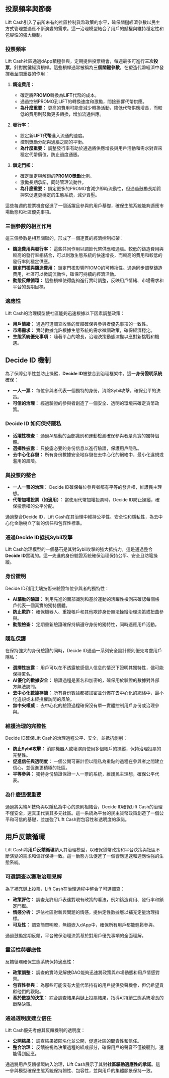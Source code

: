 ## 投票頻率與節奏

Lift Cash引入了前所未有的社區控制貨幣政策的水平，確保關鍵經濟參數以民主方式管理並適應不斷演變的需求。這一治理模型結合了用戶的賦權與維持穩定性和包容性的強大機制。

### 投票頻率

Lift Cash社區通過dApp積極參與，定期提供投票機會，每週最多可進行**三次投票**，針對關鍵經濟槓桿。這些槓桿通常被稱為**三個關鍵參數**，在塑造代幣經濟中發揮著至關重要的作用：

1. **鑄造費用：**  
   - 確定將**PROMO**轉換為**LIFT**代幣的成本。  
   - 通過控制PROMO到LIFT的轉換速度和激勵，間接影響代幣供應。  
   - **為什麼重要：** 更高的費用可能會減少轉換活動，降低代幣供應增長，而較低的費用則鼓勵更多轉換，增加流通供應。

2. **發行率：**  
   - 設定新**LIFT代幣**進入流通的速度。  
   - 控制獎勵分配與通脹之間的平衡。  
   - **為什麼重要：** 調整發行率有助於通過將供應增長與用戶活動和需求對齊來穩定代幣價值，防止過度通脹。

3. **鎖定門檻：**  
   - 確定鎖定與解鎖的**PROMO獎勵**比例。  
   - 激勵長期承諾，同時管理流動性。  
   - **為什麼重要：** 鎖定更多的PROMO會減少即時流動性，但通過鼓勵長期質押來促進更穩定的生態系統，減少賣壓。

這些每週的投票機會促進了一個活躍且參與的用戶基礎，確保生態系統能夠適應市場動態和社區優先事項。

### 三個參數的相互作用

這三個參數是相互關聯的，形成了一個連貫的經濟控制框架：

- **鑄造費用與發行率：** 這些共同作用以調節代幣供應和通脹。較低的鑄造費用與較高的發行率相結合，可以刺激生態系統的快速增長，而較高的費用和較低的發行率則穩定供應。
- **鎖定門檻與鑄造費用：** 鎖定門檻影響PROMO的可轉換性。通過同步調整鑄造費用，社區可以微調流動性，確保可持續的經濟活動。
- **動態反饋循環：** 這些槓桿使得能夠進行實時調整，反映用戶情緒、市場需求和平台的長期目標。

### 適應性

Lift Cash的治理模型使社區能夠迅速根據以下因素調整政策：

- **用戶情緒：** 通過可選調查收集的反饋確保與參與者優先事項的一致性。  
- **市場需求：** 實時數據允許根據生態系統的需求微調政策，確保經濟穩定。  
- **生態系統優先事項：** 隨著平台的增長，治理決策動態演變以應對新挑戰和機遇。

## Decide ID 機制

為了保障公平性並防止操縱，**Decide ID**被整合到治理框架中。這一**身份證明系統**確保：

- **一人一票：** 每位參與者代表一個獨特的身份，消除Sybil攻擊，確保公平的決策。  
- **可信的治理：** 經過驗證的參與者創造了一個安全、透明的環境來確定貨幣政策。  

### Decide ID 如何保持隱私

- **活躍性檢查：** 通過AI驅動的面部識別和運動檢測確保參與者是真實的獨特個體。  
- **選擇性披露：** 只披露必要的身份信息以進行驗證，保護用戶隱私。  
- **去中心化存儲：** 所有身份數據安全地存儲在去中心化的網絡中，最小化違規或濫用的風險。  

### 與投票的整合

- **一人一票的治理：** Decide ID確保每位參與者都有平等的發言權，維護民主理想。  
- **代幣加權投票（如適用）：** 當使用代幣加權投票時，Decide ID防止操縱，確保投票權的公平分配。  

通過整合Decide ID，Lift Cash在其治理中維持公平性、安全性和隱私性，為去中心化金融樹立了新的信任和包容性標準。

### 通過Decide ID抵抗Sybil攻擊

Lift Cash治理模型的一個基石是其對Sybil攻擊的強大抵抗力，這是通過整合**Decide ID**實現的。這一先進的身份驗證系統確保治理保持公平、安全且防範操縱。

### 身份證明

Decide ID利用尖端技術來驗證每位參與者的獨特性：

- **AI驅動的驗證：** 利用先進的面部識別和基於運動的活躍性檢測來確認每個帳戶代表一個真實的獨特個體。
- **防止欺詐：** 確保機器人、重複帳戶和其他欺詐身份無法操縱治理決策或扭曲參與。
- **動態檢查：** 定期重新驗證確保持續遵守身份的獨特性，同時適應用戶活動。

### 隱私保護

在保持強大的身份驗證的同時，Decide ID通過一系列安全設計原則優先考慮用戶隱私：

- **選擇性披露：** 用戶可以在不透露敏感個人信息的情況下證明其獨特性，儘可能保持匿名。
- **AI優化的數據安全：** 驗證過程是匿名和加密的，確保用於驗證的數據對外部方無法訪問。
- **去中心化數據存儲：** 所有身份數據都被加密並分佈在去中心化的網絡中，最小化違規或未經授權訪問的風險。
- **無中央權威：** 去中心化的驗證過程確保沒有單一實體控制用戶身份或治理參與。

### 維護治理的完整性

Decide ID確保Lift Cash的治理過程公平、安全，並抵抗剝削：

- **防止Sybil攻擊：** 消除機器人或壞演員使用多個帳戶的操縱，保持治理投票的完整性。
- **促進信任與透明度：** 一個公開可審計但以隱私為重點的過程在參與者之間建立信心，並促進更積極的社區。
- **平等參與：** 獨特身份驗證保證一人一票的系統，維護民主理想，確保公平代表。

### 為什麼這很重要

通過將尖端AI技術與以隱私為中心的原則相結合，Decide ID確保Lift Cash的治理不僅安全，還真正代表其多元社區。這一系統為平台的民主貨幣政策創造了一個公平和可信的基礎，並加強了Lift Cash對包容性和透明度的承諾。

## 用戶反饋循環

Lift Cash將**用戶反饋循環**納入其治理模型，以確保貨幣政策和平台決策與社區不斷演變的需求和偏好保持一致。這一動態方法促進了一個響應迅速和適應性強的生態系統。

### 可選調查以獲取治理見解

為了補充鏈上投票，Lift Cash在治理過程中整合了可選調查：

- **政策評估：** 調查允許用戶表達對現有政策的看法，例如鑄造費用、發行率和鎖定門檻。  
- **情感分析：** 評估社區對新興問題的情感，提供定性數據層以補充定量治理指標。  
- **可及性：** 調查簡單明瞭，無縫嵌入dApp中，確保所有用戶都能輕鬆參與。

通過鼓勵定期反饋，平台確保治理決策基於對用戶優先事項的全面理解。

### 靈活性與響應性

反饋循環確保生態系統保持適應性：

- **政策調整：** 調查的實時見解使DAO能夠迅速將政策與市場動態和用戶情感對齊。  
- **包容性參與：** 為那些可能沒有大量代幣持有的用戶提供發聲機會，但仍希望貢獻他們的觀點。  
- **基於數據的決策：** 綜合調查結果與鏈上投票結果，指導可持續生態系統增長的戰略決策。

### 通過透明度建立信任

Lift Cash優先考慮其反饋機制的透明度：

- **公開結果：** 調查結果被匿名化並公開，促進社區的問責性和信任。  
- **整合治理：** 反饋被視為決策過程的組成部分，確保用戶的聲音不僅被聽到，還能得到回應。  

通過將用戶反饋循環納入治理，Lift Cash展示了其對**社區驅動適應性的承諾**。這一參與模型確保生態系統保持韌性、包容性，並與用戶的集體願景保持一致。
